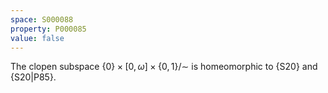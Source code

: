 ```yaml
---
space: S000088
property: P000085
value: false
---
```


The clopen subspace $\{0\}\times[0,\omega]\times\{0,1\}/\sim$ is homeomorphic to {S20}
and {S20|P85}.

